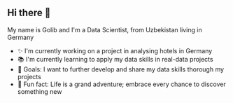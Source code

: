 ## Hi there 👋

<!--
**gsanaev/gsanaev** is a ✨ _special_ ✨ repository because its `README.md` (this file) appears on your GitHub profile.
-->

My name is Golib and I'm a Data Scientist, from Uzbekistan living in Germany

- ✨ I'm currently working on a project in analysing hotels in Germany
- 📚 I'm currently learning to apply my data skills in real-data projects 
- 🎯 Goals: I want to further develop and share my data skills thorough my projects 
- 🎲 Fun fact: Life is a grand adventure; embrace every chance to discover something new
